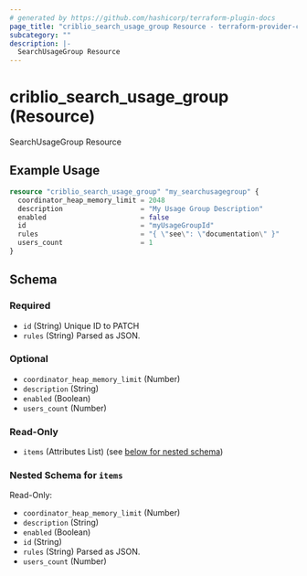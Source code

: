 ```yaml
---
# generated by https://github.com/hashicorp/terraform-plugin-docs
page_title: "criblio_search_usage_group Resource - terraform-provider-criblio"
subcategory: ""
description: |-
  SearchUsageGroup Resource
---
```


# criblio_search_usage_group (Resource)

SearchUsageGroup Resource

## Example Usage

```terraform
resource "criblio_search_usage_group" "my_searchusagegroup" {
  coordinator_heap_memory_limit = 2048
  description                   = "My Usage Group Description"
  enabled                       = false
  id                            = "myUsageGroupId"
  rules                         = "{ \"see\": \"documentation\" }"
  users_count                   = 1
}
```

<!-- schema generated by tfplugindocs -->
## Schema

### Required

- `id` (String) Unique ID to PATCH
- `rules` (String) Parsed as JSON.

### Optional

- `coordinator_heap_memory_limit` (Number)
- `description` (String)
- `enabled` (Boolean)
- `users_count` (Number)

### Read-Only

- `items` (Attributes List) (see [below for nested schema](#nestedatt--items))

<a id="nestedatt--items"></a>
### Nested Schema for `items`

Read-Only:

- `coordinator_heap_memory_limit` (Number)
- `description` (String)
- `enabled` (Boolean)
- `id` (String)
- `rules` (String) Parsed as JSON.
- `users_count` (Number)
